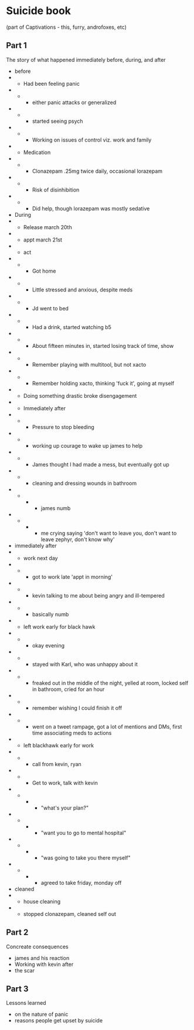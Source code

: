 Suicide book
============

(part of Captivations - this, furry, androfoxes, etc)

## Part 1

The story of what happened immediately before, during, and after

- before
- - Had been feeling panic
- - - either panic attacks or generalized
- - - started seeing psych
- - - Working on issues of control viz. work and family
- - Medication
- - - Clonazepam .25mg twice daily, occasional lorazepam
- - - Risk of disinhibition
- - - Did help, though lorazepam was mostly sedative
- During
- - Release march 20th
- - appt march 21st
- - act
- - - Got home
- - - Little stressed and anxious, despite meds
- - - Jd went to bed
- - - Had a drink, started watching b5
- - - About fifteen minutes in, started losing track of time, show
- - - Remember playing with multitool, but not xacto
- - - Remember holding xacto, thinking 'fuck it', going at myself
- - Doing something drastic broke disengagement
- - Immediately after
- - - Pressure to stop bleeding
- - - working up courage to wake up james to help
- - - James thought I had made a mess, but eventually got up
- - - cleaning and dressing wounds in bathroom
- - - - james numb
- - - - me crying saying 'don't want to leave you, don't want to leave zephyr, don't know why'
- immediately after
- - work next day
- - - got to work late 'appt in morning'
- - - kevin talking to me about being angry and ill-tempered
- - - basically numb
- - left work early for black hawk
- - - okay evening
- - - stayed with Karl, who was unhappy about it
- - - freaked out in the middle of the night, yelled at room, locked self in bathroom, cried for an hour
- - - remember wishing I could finish it off
- - - went on a tweet rampage, got a lot of mentions and DMs, first time associating meds to actions
- - left blackhawk early for work
- - - call from kevin, ryan
- - - Get to work, talk with kevin
- - - - "what's your plan?"
- - - - "want you to go to mental hospital"
- - - - "was going to take you there myself"
- - - - agreed to take friday, monday off
- cleaned
- - house cleaning
- - stopped clonazepam, cleaned self out

## Part 2

Concreate consequences

- james and his reaction
- Working with kevin after
- the scar

## Part 3

Lessons learned

- on the nature of panic
- reasons people get upset by suicide
